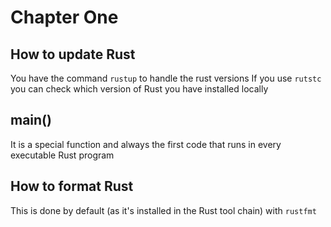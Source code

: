 # Chapter One

## How to update Rust

You have the command `rustup` to handle the rust versions
If you use `rutstc` you can check which version of Rust you have installed locally

## main()

It is a special function and always the first code that runs in every executable Rust program

## How to format Rust

This is done by default (as it's installed in the Rust tool chain) with `rustfmt`
